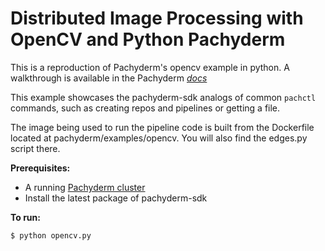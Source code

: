 # Distributed Image Processing with OpenCV and Python Pachyderm

This is a reproduction of Pachyderm's opencv example in python. A walkthrough is available in the Pachyderm *[docs](https://docs.pachyderm.io/en/latest/getting_started/beginner_tutorial.html)*

This example showcases the pachyderm-sdk analogs of common `pachctl` commands, such as creating repos and pipelines or getting a file.

The image being used to run the pipeline code is built from the Dockerfile located at pachyderm/examples/opencv. You will also find the edges.py script there.

**Prerequisites:**
- A running [Pachyderm cluster](https://docs.pachyderm.com/latest/get-started/)
- Install the latest package of pachyderm-sdk

**To run:**
```shell
$ python opencv.py
```